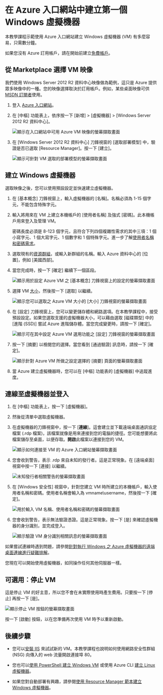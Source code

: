<properties
	pageTitle="建立第一個 Windows VM | Microsoft Azure"
	description="了解如何使用 Azure 入口網站建立第一個 Windows 虛擬機器。"
	keywords="Windows 虛擬機器,建立虛擬機器,虛擬電腦,設定虛擬機器"
	services="virtual-machines-windows"
	documentationCenter=""
	authors="cynthn"
	manager="timlt"
	editor=""
	tags="azure-resource-manager"/>
<tags
	ms.service="virtual-machines-windows"
	ms.workload="infrastructure-services"
	ms.tgt_pltfrm="vm-windows"
	ms.devlang="na"
	ms.topic="hero-article"
	ms.date="09/06/2016"
	ms.author="cynthn"/>

# 在 Azure 入口網站中建立第一個 Windows 虛擬機器

本教學課程示範使用 Azure 入口網站建立 Windows 虛擬機器 (VM) 有多麼容易，只需數分鐘。

如果您沒有 Azure 訂用帳戶，請在開始前建立[免費帳戶](https://azure.microsoft.com/free/)。

## 從 Marketplace 選擇 VM 映像

我們使用 Windows Server 2012 R2 資料中心映像做為範例，這只是 Azure 提供眾多映像中的一種。您的映像選擇取決於訂用帳戶。例如，某些桌面映像可供 [MSDN 訂閱者](https://azure.microsoft.com/pricing/member-offers/msdn-benefits-details/?WT.mc_id=A261C142F)使用。

1. 登入 [Azure 入口網站](https://portal.azure.com)。

2. 在 [中樞] 功能表上，依序按一下 [新增] > [虛擬機器] > [Windows Server 2012 R2 資料中心]。

	![顯示在入口網站中可用 Azure VM 映像的螢幕擷取畫面](./media/virtual-machines-windows-hero-tutorial/marketplace-new.png)


3. 在 [Windows Server 2012 R2 資料中心] 刀鋒視窗的 [選取部署模型] 中，驗證是否已選取 [Resource Manager]。按一下 [建立]。

	![顯示可針對 VM 選取的部署模型的螢幕擷取畫面](./media/virtual-machines-windows-hero-tutorial/deployment-model.png)

## 建立 Windows 虛擬機器

選取映像之後，您可以使用預設設定並快速建立虛擬機器。

1. 在 [基本概念] 刀鋒視窗上，輸入虛擬機器的 [名稱]。名稱必須為 1-15 個字元，不能包含特殊字元。

2. 輸入將用來在 VM 上建立本機帳戶的 [使用者名稱] 及強式 [密碼]。此本機帳戶用來登入及管理 VM。

	密碼長度必須是 8-123 個字元，且符合下列四個複雜性需求的其中三項：1 個小寫字元、1 個大寫字元、1 個數字和 1 個特殊字元。進一步了解[使用者名稱和密碼需求](virtual-machines-windows-faq.md#what-are-the-username-requirements-when-creating-a-vm)。


3. 選取現有的[資源群組](../resource-group-overview.md#resource-groups)，或輸入新群組的名稱。輸入 Azure 資料中心的 [位置]，例如 [美國西部]。

4. 當您完成時，按一下 [確定] 繼續下一個區段。

	![顯示用於設定 Azure VM 之 [基本概念] 刀鋒視窗上的設定的螢幕擷取畫面](./media/virtual-machines-windows-hero-tutorial/basics-blade.png)

	
5. 選擇 VM [大小](virtual-machines-windows-sizes.md)，然後按一下 [選取] 以繼續。

	![顯示您可以選取之 Azure VM 大小的 [大小] 刀鋒視窗的螢幕擷取畫面](./media/virtual-machines-windows-hero-tutorial/size-blade.png)

6. 在 [設定] 刀鋒視窗上，您可以變更儲存體和網路選項。在本教學課程中，接受預設設定。如果您選取支援的虛擬機器大小，可以藉由選取 [磁碟類型] 中的 [進階 (SSD)] 嘗試 Azure 進階儲存體。當您完成變更時，請按一下 [確定]。

	![顯示可在其中設定 Azure VM 選用功能之 [設定] 刀鋒視窗的螢幕擷取畫面](./media/virtual-machines-windows-hero-tutorial/settings-blade.png)

7. 按一下 [摘要] 以檢閱您的選擇。當您看到 [通過驗證] 訊息時，請按一下 [確定]。

	![顯示針對 Azure VM 所做之設定選擇的 [摘要] 頁面的螢幕擷取畫面](./media/virtual-machines-windows-hero-tutorial/summary-blade.png)

8. 當 Azure 建立虛擬機器時，您可以在 [中樞] 功能表的 [虛擬機器] 中追蹤進度。


## 連線至虛擬機器並登入

1.	在 [中樞] 功能表上，按一下 [虛擬機器]。

2.	然後從清單中選取虛擬機器。

3. 在虛擬機器的刀鋒視窗中，按一下 [**連線**]。這會建立並下載遠端桌面通訊協定檔案 (.rdp 檔案)，該檔案就像是用來連接到您的電腦的捷徑。您可能想要將此檔案儲存至桌面，以便存取。**開啟**此檔案以連接到您的 VM。

	![顯示如何連接至 VM 的 Azure 入口網站螢幕擷取畫面](./media/virtual-machines-windows-hero-tutorial/connect.png)

4. 您會收到警告，表示 .rdp 來自未知的發行者。這是正常現象。在 [遠端桌面] 視窗中按一下 [連接] 以繼續。

	![未知發行者相關警告的螢幕擷取畫面](./media/virtual-machines-windows-hero-tutorial/rdp-warn.png)

5. 在 [Windows 安全性] 視窗中，針對您建立 VM 時所建立的本機帳戶，輸入使用者名稱和密碼。使用者名稱會輸入為 vmname&#92;username，然後按一下 [確定]。

	![用於輸入 VM 名稱、使用者名稱和密碼的螢幕擷取畫面](./media/virtual-machines-windows-hero-tutorial/credentials.png)
 	
6.	您會收到警告，表示無法驗證憑證。這是正常現象。按一下 [是] 來確認虛擬機器的身分識別，並完成登入。

	![顯示驗證 VM 身分識別相關訊息的螢幕擷取畫面](./media/virtual-machines-windows-hero-tutorial/cert-warning.png)


如果嘗試連線時遇到問題，請參閱[針對執行 Windows 之 Azure 虛擬機器的遠端桌面連線進行疑難排解](virtual-machines-windows-troubleshoot-rdp-connection.md)。

您現在可以開始使用虛擬機器，如同操作任何其他伺服器一樣。



## 可選用︰停止 VM

這是停止 VM 的好主意，所以您不會在未實際使用時產生費用。只要按一下 [停止] 再按一下 [是]。

![顯示停止 VM 按鈕的螢幕擷取畫面](./media/virtual-machines-windows-hero-tutorial/stop-vm.png)
	
按一下 [啟動] 按鈕，以在您準備再次使用 VM 時予以重新啟動。


## 後續步驟

- 您可以[安裝 IIS](virtual-machines-windows-hero-role.md) 來試試新的 VM。本教學課程也說明如何使用網路安全性群組 (NSG) 向傳入的 web 流量開啟連接埠 80。

- 您也可以[使用 PowerShell 建立 Windows VM](virtual-machines-windows-ps-create.md) 或使用 Azure CLI [建立 Linux 虛擬機器](virtual-machines-linux-quick-create-cli.md)。

- 如果您對自動部署有興趣，請參閱[使用 Resource Manager 範本建立 Windows 虛擬機器](virtual-machines-windows-ps-template.md)。

<!---HONumber=AcomDC_0912_2016---->